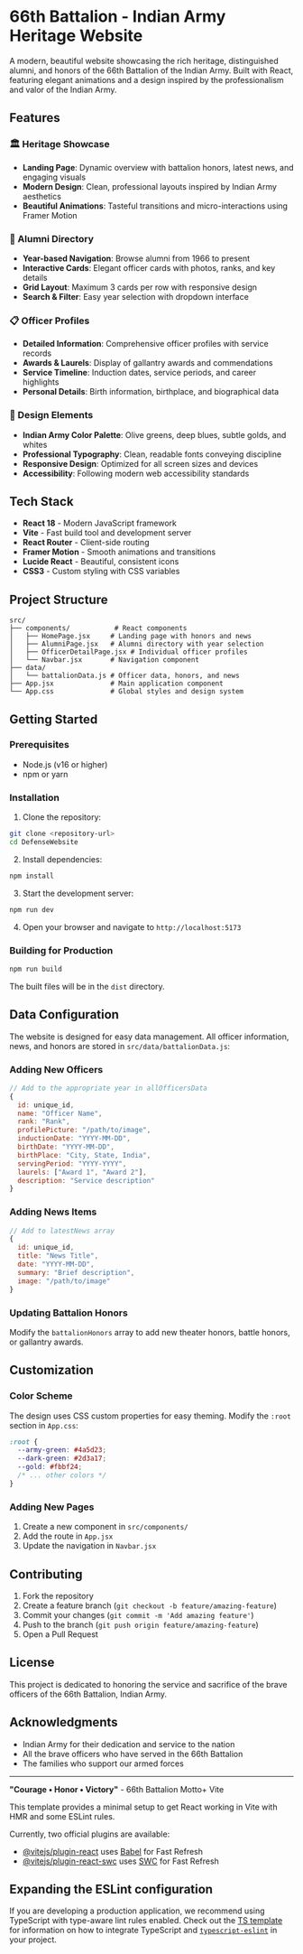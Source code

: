 # 66th Battalion - Indian Army Heritage Website

A modern, beautiful website showcasing the rich heritage, distinguished alumni, and honors of the 66th Battalion of the Indian Army. Built with React, featuring elegant animations and a design inspired by the professionalism and valor of the Indian Army.

## Features

### 🏛️ Heritage Showcase
- **Landing Page**: Dynamic overview with battalion honors, latest news, and engaging visuals
- **Modern Design**: Clean, professional layouts inspired by Indian Army aesthetics
- **Beautiful Animations**: Tasteful transitions and micro-interactions using Framer Motion

### 👥 Alumni Directory
- **Year-based Navigation**: Browse alumni from 1966 to present
- **Interactive Cards**: Elegant officer cards with photos, ranks, and key details
- **Grid Layout**: Maximum 3 cards per row with responsive design
- **Search & Filter**: Easy year selection with dropdown interface

### 📋 Officer Profiles
- **Detailed Information**: Comprehensive officer profiles with service records
- **Awards & Laurels**: Display of gallantry awards and commendations
- **Service Timeline**: Induction dates, service periods, and career highlights
- **Personal Details**: Birth information, birthplace, and biographical data

### 🎨 Design Elements
- **Indian Army Color Palette**: Olive greens, deep blues, subtle golds, and whites
- **Professional Typography**: Clean, readable fonts conveying discipline
- **Responsive Design**: Optimized for all screen sizes and devices
- **Accessibility**: Following modern web accessibility standards

## Tech Stack

- **React 18** - Modern JavaScript framework
- **Vite** - Fast build tool and development server
- **React Router** - Client-side routing
- **Framer Motion** - Smooth animations and transitions
- **Lucide React** - Beautiful, consistent icons
- **CSS3** - Custom styling with CSS variables

## Project Structure

```
src/
├── components/           # React components
│   ├── HomePage.jsx     # Landing page with honors and news
│   ├── AlumniPage.jsx   # Alumni directory with year selection
│   ├── OfficerDetailPage.jsx # Individual officer profiles
│   └── Navbar.jsx       # Navigation component
├── data/
│   └── battalionData.js # Officer data, honors, and news
├── App.jsx              # Main application component
└── App.css              # Global styles and design system
```

## Getting Started

### Prerequisites
- Node.js (v16 or higher)
- npm or yarn

### Installation

1. Clone the repository:
```bash
git clone <repository-url>
cd DefenseWebsite
```

2. Install dependencies:
```bash
npm install
```

3. Start the development server:
```bash
npm run dev
```

4. Open your browser and navigate to `http://localhost:5173`

### Building for Production

```bash
npm run build
```

The built files will be in the `dist` directory.

## Data Configuration

The website is designed for easy data management. All officer information, news, and honors are stored in `src/data/battalionData.js`:

### Adding New Officers
```javascript
// Add to the appropriate year in allOfficersData
{
  id: unique_id,
  name: "Officer Name",
  rank: "Rank",
  profilePicture: "/path/to/image",
  inductionDate: "YYYY-MM-DD",
  birthDate: "YYYY-MM-DD", 
  birthPlace: "City, State, India",
  servingPeriod: "YYYY-YYYY",
  laurels: ["Award 1", "Award 2"],
  description: "Service description"
}
```

### Adding News Items
```javascript
// Add to latestNews array
{
  id: unique_id,
  title: "News Title",
  date: "YYYY-MM-DD",
  summary: "Brief description",
  image: "/path/to/image"
}
```

### Updating Battalion Honors
Modify the `battalionHonors` array to add new theater honors, battle honors, or gallantry awards.

## Customization

### Color Scheme
The design uses CSS custom properties for easy theming. Modify the `:root` section in `App.css`:

```css
:root {
  --army-green: #4a5d23;
  --dark-green: #2d3a17;
  --gold: #fbbf24;
  /* ... other colors */
}
```

### Adding New Pages
1. Create a new component in `src/components/`
2. Add the route in `App.jsx`
3. Update the navigation in `Navbar.jsx`

## Contributing

1. Fork the repository
2. Create a feature branch (`git checkout -b feature/amazing-feature`)
3. Commit your changes (`git commit -m 'Add amazing feature'`)
4. Push to the branch (`git push origin feature/amazing-feature`)
5. Open a Pull Request

## License

This project is dedicated to honoring the service and sacrifice of the brave officers of the 66th Battalion, Indian Army.

## Acknowledgments

- Indian Army for their dedication and service to the nation
- All the brave officers who have served in the 66th Battalion
- The families who support our armed forces

---

**"Courage • Honor • Victory"** - 66th Battalion Motto+ Vite

This template provides a minimal setup to get React working in Vite with HMR and some ESLint rules.

Currently, two official plugins are available:

- [@vitejs/plugin-react](https://github.com/vitejs/vite-plugin-react/blob/main/packages/plugin-react) uses [Babel](https://babeljs.io/) for Fast Refresh
- [@vitejs/plugin-react-swc](https://github.com/vitejs/vite-plugin-react/blob/main/packages/plugin-react-swc) uses [SWC](https://swc.rs/) for Fast Refresh

## Expanding the ESLint configuration

If you are developing a production application, we recommend using TypeScript with type-aware lint rules enabled. Check out the [TS template](https://github.com/vitejs/vite/tree/main/packages/create-vite/template-react-ts) for information on how to integrate TypeScript and [`typescript-eslint`](https://typescript-eslint.io) in your project.
